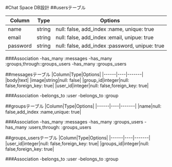 #Chat Space DB設計
##usersテーブル

|Column|Type|Options|
|------|----|-------|
|name|string|null: false, add_index :name, unique: true|
|email|string|null: false, add_index :email, unipue: true|
|password|string|null: false, add_index :password, unipue: true|

###Association
 -has_many :messages
 -has_many :groups,through::groups_users
 -has_many :groups_users

##messagesテーブル
|Column|Type|Options|
|------|----|-------|
|body|text|
|image|string|null: false|
|group_id|integer|null: false,foreign_key: true|
|user_id|integer|null: false,foreign_key: true|

###Association
 -belongs_to :user
 -belongs_to :group

##groupsテーブル
|Column|Type|Options|
|------|----|-------|
|name|null: false,add_index :name,unique: true|

###Association
 -has_many :messages
 -has_many :groups_users
 -has_many :users,through: :groups_users

 ##groups_usersテーブル
|Column|Type|Options|
|------|----|-------|
|user_id|integer|null: false,foreign_key: true|
|groups_id|integer|null: false,foreign_key: true|

###Association
 -belongs_to :user
 -belongs_to :group
